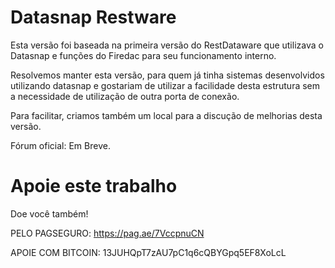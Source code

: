 # Datasnap Restware

Esta versão foi baseada na primeira versão do RestDataware que utilizava o
Datasnap e funções do Firedac para seu funcionamento interno.

Resolvemos manter esta versão, para quem já tinha sistemas desenvolvidos 
utilizando datasnap e gostariam de utilizar a facilidade desta estrutura
sem a necessidade de utilização de outra porta de conexão.

Para facilitar, criamos também um local para a discução de melhorias desta versão.

Fórum oficial: Em Breve.


# Apoie este trabalho

Doe você também!

PELO PAGSEGURO: https://pag.ae/7VccpnuCN

APOIE COM BITCOIN: 13JUHQpT7zAU7pC1q6cQBYGpq5EF8XoLcL
